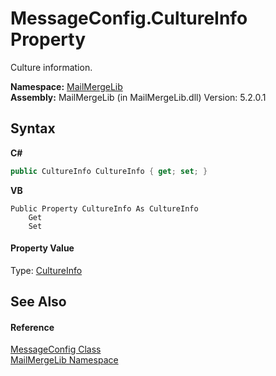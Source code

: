 # MessageConfig.CultureInfo Property 
 

Culture information.

**Namespace:**&nbsp;<a href="31c6ebbe-d683-7561-7308-5a5ee1f76bf5">MailMergeLib</a><br />**Assembly:**&nbsp;MailMergeLib (in MailMergeLib.dll) Version: 5.2.0.1

## Syntax

**C#**<br />
``` C#
public CultureInfo CultureInfo { get; set; }
```

**VB**<br />
``` VB
Public Property CultureInfo As CultureInfo
	Get
	Set
```


#### Property Value
Type: <a href="http://msdn2.microsoft.com/en-us/library/kx54z3k7" target="_blank">CultureInfo</a>

## See Also


#### Reference
<a href="63d92bcd-f847-3da5-3222-d9f6e6ad8968">MessageConfig Class</a><br /><a href="31c6ebbe-d683-7561-7308-5a5ee1f76bf5">MailMergeLib Namespace</a><br />